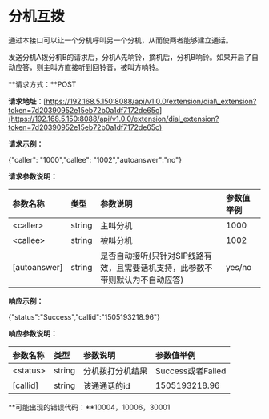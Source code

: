 # 分机互拨

通过本接口可以让一个分机呼叫另一个分机，从而使两者能够建立通话。

发送分机A拨分机B的请求后，分机A先响铃，摘机后，分机B响铃。如果开启了自动应答，则主叫方直接听到回铃音，被叫方响铃。

**请求方式：**POST

**请求地址：**[https://192.168.5.150:8088/api/v1.0.0/extension/dial\_extension?token=7d20390952e15eb72b0a1df7172de65c](https://192.168.5.150:8088/api/v1.0.0/extension/dial_extension?token=7d20390952e15eb72b0a1df7172de65c)

**请求示例：**

{"caller": "1000","callee": "1002","autoanswer":"no"}

**请求参数说明：**

| 参数名称 | 类型 | 参数说明 | 参数值举例 |
| :--- | :--- | :--- | :--- |
| &lt;caller&gt; | string | 主叫分机 | 1000 |
| &lt;callee&gt; | string | 被叫分机 | 1002 |
| \[autoanswer\] | string | 是否自动接听[\(]()只针对SIP线路有效，且需要话机支持，此参数不带则默认为不自动应答\) | yes/no |

**响应示例：**

{"status":"Success","callid":"1505193218.96"}

**响应参数说明：**

| 参数名称 | 类型 | 参数说明 | 参数值举例 |
| :--- | :--- | :--- | :--- |
| &lt;status&gt; | string | 分机拨打分机结果 | Success或者Failed |
| \[callid\] | string | 该通通话的id | 1505193218.96 |

**可能出现的错误代码：**10004，10006，30001

